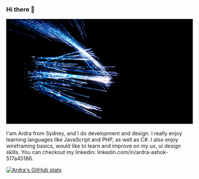 ### Hi there 👋

<img src="https://github.com/ArdraWorksRepo/ArdraWorksRepo/blob/main/giphy.gif" width="1000px"/>

I'am Ardra from Sydney, and I do development and design. I really enjoy learning languages like JavaScript and PHP, as well as C#. I also enjoy wireframing basics, would like to learn and improve on my ux, ui  design skills. You can checkout my linkedin: linkedin.com/in/ardra-ashok-517a45186.  

[![Ardra's GitHub stats](https://github-readme-stats.vercel.app/api?username=ArdraWorksRepo)](https://github.com/ArdraWorksRepo/github-readme-stats)

